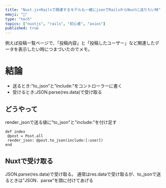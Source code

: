 ```yaml
---
title: "Nuxt.js+Railsで関連するモデルも一緒にjsonでRailsからNuxtに送りたい時"
emoji: "👋"
type: "tech"
topics: ["nuxtjs", "rails", "初心者", "axios"]
published: true
---
```


例えば投稿一覧ページで、「投稿内容」と「投稿したユーザー」など関連したデータを表示したい時につまづいたのでメモ。
# 結論
- 送るとき:”to_json”と”include:”をコントローラーに書く
- 受けるとき:JSON.parse(res.data)で受け取る
## どうやって
render_jsonで送る値に"to_json"と"include:"を付け足す
```
def index
 @post = Post.all
 render_json: @post.to_json(include:[:user])
end
```

## Nuxtで受け取る
JSON.parse(res.data)で受け取る。
通常はres.dataで受け取るが、to_jsonで送るときは”JSON．parse”を頭に付けてあげる

